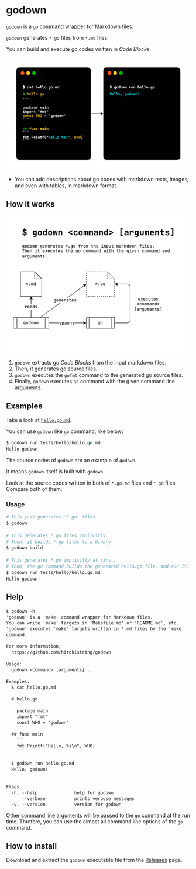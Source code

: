 # godown

`godown` is a `go` command wrapper for Markdown files.

`godown` generates `*.go` files from `*.md` files.

You can build and execute go codes written in _Code Blocks_.

![Overview](docs/images/overview.png)

- You can add descriptions about go codes with markdown texts, images, and even with tables, in markdown format.

## How it works

![architecture](docs/images/architecture.png)

1. `godown` extracts go _Code Blocks_ from the input markdown files.
1. Then, it generates go source files.
1. `godown` executes the `gofmt` command to the generated go source files.
1. Finally, `godown` executes `go` command with the given command line arguments.

## Examples

Take a look at [`hello.go.md`](tests/hello/hello.go.md).

You can use `godown` like `go` command, like below:

```go
$ godown run tests/hello/hello.go.md
Hello godown!
```

The source codes of `godown` are an example of `godown`.

It means `godown` itself is built with `godown`.

Look at the source codes written in both of `*.go.md` files and `*.go` files. Compare both of them.

### Usage

```sh
# This just generates '*.go' files.
$ godown

# This generates *.go files implicitly.
# Then, it builds *.go files to a binary
$ godown build

# This generates *.go implicitly at first.
# Then, the go command builds the generated hello.go file, and run it.
$ godown run tests/hello/hello.go.md
Hello godown!
```

## Help

````
$ godown -h
'godown' is a 'make' command wrapper for Markdown files.
You can write 'make' targets in 'Makefile.md' or 'README.md', etc.
'godown' executes 'make' targets written in *.md files by the 'make' command.

For more information,
  https://github.com/hirokistring/godown

Usage:
  godown <command> [arguments] ..

Examples:
  $ cat hello.go.md

  # hello.go
    ```
    package main
    import "fmt"
    const WHO = "godown"
    ```
  ## func main
    ```
    fmt.Printf("Hello, %s\n", WHO)
    ```

  $ godown run hello.go.md
  Hello, godown!


Flags:
  -h, --help              help for godown
      --verbose           prints verbose messages
  -v, --version           version for godown
````

Other command line arguments will be passed to the `go` command at the run time.
Threfore, you can use the almost all command line options of the `go` command.

## How to install

Download and extract the `godown` executable file from the [Releases](https://github.com/hirokistring/godown/releases) page.

